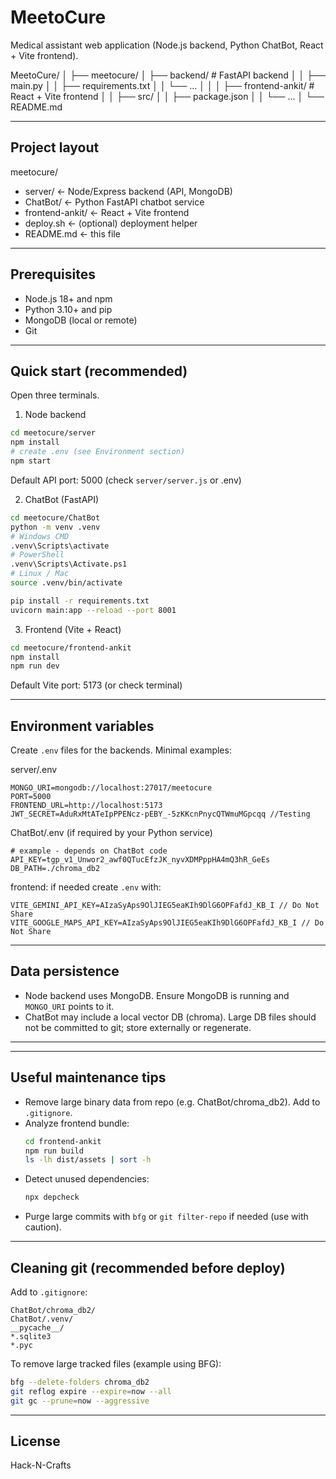 # MeetoCure

Medical assistant web application (Node.js backend, Python ChatBot, React + Vite frontend).

MeetoCure/
│
├── meetocure/
│ ├── backend/ # FastAPI backend
│ │ ├── main.py
│ │ ├── requirements.txt
│ │ └── ...
│ │
│ ├── frontend-ankit/ # React + Vite frontend
│ │ ├── src/
│ │ ├── package.json
│ │ └── ...
│
└── README.md

---

## Project layout

meetocure/
- server/                 ← Node/Express backend (API, MongoDB)
- ChatBot/                ← Python FastAPI chatbot service
- frontend-ankit/         ← React + Vite frontend
- deploy.sh               ← (optional) deployment helper
- README.md               ← this file

---

## Prerequisites

- Node.js 18+ and npm
- Python 3.10+ and pip
- MongoDB (local or remote)
- Git

---

## Quick start (recommended)

Open three terminals.

1) Node backend
```bash
cd meetocure/server
npm install
# create .env (see Environment section)
npm start
```
Default API port: 5000 (check `server/server.js` or .env)

2) ChatBot (FastAPI)
```bash
cd meetocure/ChatBot
python -m venv .venv
# Windows CMD
.venv\Scripts\activate
# PowerShell
.venv\Scripts\Activate.ps1
# Linux / Mac
source .venv/bin/activate

pip install -r requirements.txt
uvicorn main:app --reload --port 8001
```

3) Frontend (Vite + React)
```bash
cd meetocure/frontend-ankit
npm install
npm run dev
```
Default Vite port: 5173 (or check terminal)

---

## Environment variables

Create `.env` files for the backends. Minimal examples:

server/.env
```
MONGO_URI=mongodb://localhost:27017/meetocure
PORT=5000
FRONTEND_URL=http://localhost:5173
JWT_SECRET=AduRxMtATeIpPPENcz-pEBY_-5zKKcnPnycQTWmuMGpcqq //Testing
```

ChatBot/.env (if required by your Python service)
```
# example - depends on ChatBot code
API_KEY=tgp_v1_Unwor2_awf0QTucEfzJK_nyvXDMPppHA4mQ3hR_GeEs
DB_PATH=./chroma_db2
```

frontend: if needed create `.env` with:
```
VITE_GEMINI_API_KEY=AIzaSyAps9OlJIEG5eaKIh9DlG6OPFafdJ_KB_I // Do Not Share 
VITE_GOOGLE_MAPS_API_KEY=AIzaSyAps9OlJIEG5eaKIh9DlG6OPFafdJ_KB_I // Do Not Share

```

---

## Data persistence

- Node backend uses MongoDB. Ensure MongoDB is running and `MONGO_URI` points to it.
- ChatBot may include a local vector DB (chroma). Large DB files should not be committed to git; store externally or regenerate.

---

---

## Useful maintenance tips

- Remove large binary data from repo (e.g. ChatBot/chroma_db2). Add to `.gitignore`.
- Analyze frontend bundle:
  ```bash
  cd frontend-ankit
  npm run build
  ls -lh dist/assets | sort -h
  ```
- Detect unused dependencies:
  ```bash
  npx depcheck
  ```
- Purge large commits with `bfg` or `git filter-repo` if needed (use with caution).

---

## Cleaning git (recommended before deploy)

Add to `.gitignore`:
```
ChatBot/chroma_db2/
ChatBot/.venv/
__pycache__/
*.sqlite3
*.pyc
```

To remove large tracked files (example using BFG):
```bash
bfg --delete-folders chroma_db2
git reflog expire --expire=now --all
git gc --prune=now --aggressive
```



---

## License

Hack-N-Crafts

